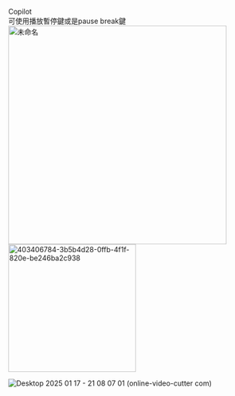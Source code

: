 Copilot  
可使用播放暫停鍵或是pause break鍵  
<img width="438" alt="未命名" src="https://github.com/user-attachments/assets/8f80c3d5-abc7-4acd-9e52-d694b05d25b9" />  <img width="256" alt="403406784-3b5b4d28-0ffb-4f1f-820e-be246ba2c938" src="https://github.com/user-attachments/assets/658dbf0d-48f3-4856-be74-50d49cd5868d" />

![Desktop 2025 01 17 - 21 08 07 01 (online-video-cutter com)](https://github.com/user-attachments/assets/fc693dc2-75e8-4e5b-8605-d18e060aeaf0)

